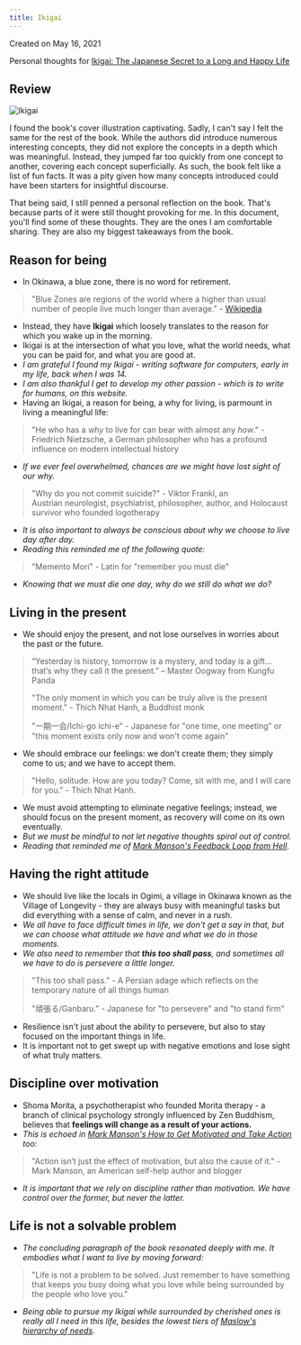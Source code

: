 ```yaml
---
title: Ikigai
---
```


Created on May 16, 2021

Personal thoughts for [Ikigai: The Japanese Secret to a Long and Happy Life](https://www.goodreads.com/book/show/39995046-ikigai)

## Review

![Ikigai](/img/blog/ikigai.jpeg)

I found the book's cover illustration captivating. Sadly, I can't say I felt the same for the rest of the book. While the authors did introduce numerous interesting concepts, they did not explore the concepts in a depth which was meaningful. Instead, they jumped far too quickly from one concept to another, covering each concept superficially. As such, the book felt like a list of fun facts. It was a pity given how many concepts introduced could have been starters for insightful discourse.

That being said, I still penned a personal reflection on the book. That's because parts of it were still thought provoking for me. In this document, you'll find some of these thoughts. They are the ones I am comfortable sharing. They are also my biggest takeaways from the book.

## Reason for being

- In Okinawa, a blue zone, there is no word for retirement.

> "Blue Zones are regions of the world where a higher than usual number of people live much longer than average." - [Wikipedia](https://en.wikipedia.org/wiki/Blue_Zone)

- Instead, they have **Ikigai** which loosely translates to the reason for which you wake up in the morning.
- Ikigai is at the intersection of what you love, what the world needs, what you can be paid for, and what you are good at.
- _I am grateful I found my Ikigai - writing software for computers, early in my life, back when I was 14._
- _I am also thankful I get to develop my other passion - which is to write for humans, on this website._
- Having an Ikigai, a reason for being, a why for living, is parmount in living a meaningful life:

> "He who has a _why_ to live for can bear with almost any _how_." - Friedrich Nietzsche, a German philosopher who has a profound influence on modern intellectual history

- _If we ever feel overwhelmed, chances are we might have lost sight of our *why*._

> "Why do you not commit suicide?" - Viktor Frankl, an Austrian neurologist, psychiatrist, philosopher, author, and Holocaust survivor who founded logotherapy

- _It is also important to always be conscious about why we choose to live day after day._
- _Reading this reminded me of the following quote:_

> "Memento Mori" - Latin for "remember you must die"

- _Knowing that we must die one day, why do we still do what we do?_

## Living in the present

- We should enjoy the present, and not lose ourselves in worries about the past or the future.

> “Yesterday is history, tomorrow is a mystery, and today is a gift… that’s why they call it the present.” – Master Oogway from Kungfu Panda
>
> "The only moment in which you can be truly alive is the present moment." - Thich Nhat Hanh, a Buddhist monk
>
> "一期一会/Ichi-go ichi-e" - Japanese for "one time, one meeting" or "this moment exists only now and won't come again"

- We should embrace our feelings: we don't create them; they simply come to us; and we have to accept them.

> "Hello, solitude. How are you today? Come, sit with me, and I will care for you." - Thich Nhat Hanh.

- We must avoid attempting to eliminate negative feelings; instead, we should focus on the present moment, as recovery will come on its own eventually.
- _But we must be mindful to not let negative thoughts spiral out of control._
- _Reading that reminded me of [Mark Manson's Feedback Loop from Hell](https://markmanson.net/feedback-loop-from-hell)_.

## Having the right attitude

- We should live like the locals in Ogimi, a village in Okinawa known as the Village of Longevity - they are always busy with meaningful tasks but did everything with a sense of calm, and never in a rush.
- _We all have to face difficult times in life, we don't get a say in that, but we can choose what attitude we have and what we do in those moments._
- _We also need to remember that **this too shall pass**, and sometimes all we have to do is persevere a little longer._

> "This too shall pass." - A Persian adage which reflects on the temporary nature of all things human
>
> "頑張る/Ganbaru." - Japanese for "to persevere" and "to stand firm"

- Resilience isn't just about the ability to persevere, but also to stay focused on the important things in life.
- It is important not to get swept up with negative emotions and lose sight of what truly matters.

## Discipline over motivation

- Shoma Morita, a psychotherapist who founded Morita therapy - a branch of clinical psychology strongly influenced by Zen Buddhism, believes that **feelings will change as a result of your actions.**
- _This is echoed in [Mark Manson's How to Get Motivated and Take Action](https://markmanson.net/how-to-get-motivated) too:_

> "Action isn’t just the effect of motivation, but also the cause of it." - Mark Manson, an American self-help author and blogger

- _It is important that we rely on discipline rather than motivation. We have control over the former, but never the latter._

## Life is not a solvable problem

- _The concluding paragraph of the book resonated deeply with me. It embodies what I want to live by moving forward:_

> "Life is not a problem to be solved. Just remember to have something that keeps you busy doing what you love while being surrounded by the people who love you."

- _Being able to pursue my Ikigai while surrounded by cherished ones is really all I need in this life, besides the lowest tiers of [Maslow's hierarchy of needs](https://en.wikipedia.org/wiki/Maslow%27s_hierarchy_of_needs)._
